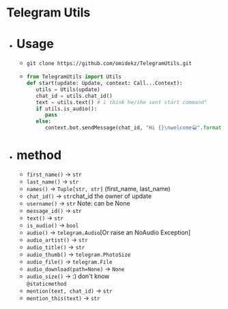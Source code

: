 # Telegram Utils
- # Usage
   - `git clone https://github.com/omidekz/TelegramUtils.git`
   -  ```python
      from TelegramUtils import Utils
      def start(update: Update, context: Call...Context):
         utils = Utils(update)
         chat_id = utils.chat_id()
         text = utils.text() # i think he/she sent start command"
         if utils.is_audio():
            pass
         else:
            context.bot.sendMessage(chat_id, "Hi {}\nwelcome😀".format(utils.first_name()))
      ```
* # method
    * `first_name()` -> `str`
    * `last_name()` -> `str`
    * `names()` -> `Tuple[str, str]` (first_name, last_name)
    * `chat_id()` -> `str`chat_id the owner of update
    * `username()` -> `str` Note: can be None
    * `message_id()` -> `str`
    * `text()` -> `str`
    * `is_audio()` -> `bool`
    * `audio()` -> `telegram.Audio`[Or raise an NoAudio Exception]
    * `audio_artist()` -> `str`
    * `audio_title()` -> `str`
    * `audio_thumb()` -> `telegram.PhotoSize`
    * `audio_file()` -> `telegram.File`
    * `audio_download(path=None)` -> `None`
    * `audio_size()` -> :) don't know
    <br>`@staticmethod`
    * `mention(text, chat_id)` -> `str`
    * `mention_this(text)` -> `str`

